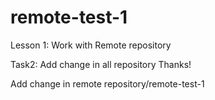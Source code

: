 # remote-test-1
Lesson 1: Work with Remote repository

Task2: Add change in all repository
Thanks!

Add change in remote repository/remote-test-1
